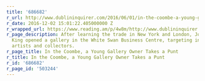 ```yaml
---
title: '686682'
r_url: http://www.dublininquirer.com/2016/06/01/in-the-coombe-a-young-gallery-owner-takes-a-punt/
r_date: 2016-12-02 15:01:22.405000000 Z
r_wrapped_url: https://www.reading.am/p/4w8m/http://www.dublininquirer.com/2016/06/01/in-the-coombe-a-young-gallery-owner-takes-a-punt/
r_page_description: After learning the trade in New York and London, Jonathan Ellis
  King opened a gallery in the White Swan Business Centre, targeting international
  artists and collectors.
r_page_title: In the Coombe, a Young Gallery Owner Takes a Punt
r_title: In the Coombe, a Young Gallery Owner Takes a Punt
r_id: '686682'
r_page_id: '503244'
---
```


